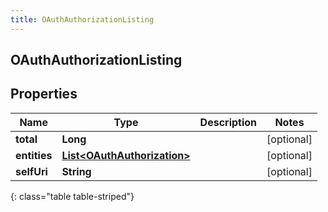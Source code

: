 ```yaml
---
title: OAuthAuthorizationListing
---
```


## OAuthAuthorizationListing

## Properties

| Name         | Type                                                                             | Description | Notes      |
| ------------ | -------------------------------------------------------------------------------- | ----------- | ---------- |
| **total**    | <!----><!---->**Long**<!---->                                                    |             | [optional] |
| **entities** | <!----><!---->[**List&lt;OAuthAuthorization&gt;**](OAuthAuthorization.md)<!----> |             | [optional] |
| **selfUri**  | <!----><!---->**String**<!---->                                                  |             | [optional] |

{: class="table table-striped"}

